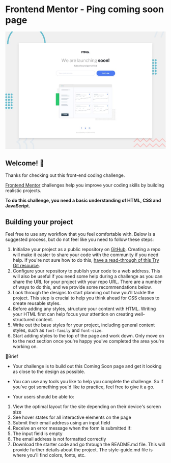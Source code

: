 # Frontend Mentor - Ping coming soon page

![Design preview for the Ping coming soon page coding challenge](./design/desktop-preview.jpg)

## Welcome! 👋

Thanks for checking out this front-end coding challenge.

[Frontend Mentor](https://www.frontendmentor.io) challenges help you improve your coding skills by building realistic projects.

**To do this challenge, you need a basic understanding of HTML, CSS and JavaScript.**


## Building your project

Feel free to use any workflow that you feel comfortable with. Below is a suggested process, but do not feel like you need to follow these steps:

1. Initialize your project as a public repository on [GitHub](https://github.com/). Creating a repo will make it easier to share your code with the community if you need help. If you're not sure how to do this, [have a read-through of this Try Git resource](https://try.github.io/).
2. Configure your repository to publish your code to a web address. This will also be useful if you need some help during a challenge as you can share the URL for your project with your repo URL. There are a number of ways to do this, and we provide some recommendations below.
3. Look through the designs to start planning out how you'll tackle the project. This step is crucial to help you think ahead for CSS classes to create reusable styles.
4. Before adding any styles, structure your content with HTML. Writing your HTML first can help focus your attention on creating well-structured content.
5. Write out the base styles for your project, including general content styles, such as `font-family` and `font-size`.
6. Start adding styles to the top of the page and work down. Only move on to the next section once you're happy you've completed the area you're working on.

📝Brief

- Your challenge is to build out this Coming Soon page and get it looking as close to the design as possible.

- You can use any tools you like to help you complete the challenge. So if you've got something you'd like to practice, feel free to give it a go.

- Your users should be able to:

1. View the optimal layout for the site depending on their device's screen size
2. See hover states for all interactive elements on the page
3. Submit their email address using an input field
4. Receive an error message when the form is submitted if:
5. The input field is empty
6. The email address is not formatted correctly
7. Download the starter code and go through the README.md file. This will provide further details about the project. The style-guide.md file is where you'll find colors, fonts, etc.



